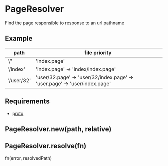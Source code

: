 PageResolver
=============

Find the page responsible to response to an url pathname

## Example

path 			| file priority
------------- 	| -------------
'/'  			| 'index.page'
'/index'		| 'index.page' -> 'index/index.page'
'/user/32'		| 'user/32.page' -> 'user/32/index.page' -> 'user.page' -> 'user/index.page'

## Requirements

- [proto](../../../../../node_modules/proto)

## PageResolver.new(path, relative)

## PageResolver.resolve(fn)

fn(error, resolvedPath)


